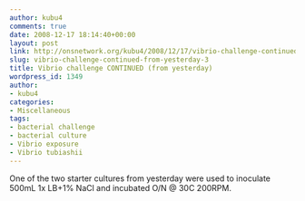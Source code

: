 ```yaml
---
author: kubu4
comments: true
date: 2008-12-17 18:14:40+00:00
layout: post
link: http://onsnetwork.org/kubu4/2008/12/17/vibrio-challenge-continued-from-yesterday-3/
slug: vibrio-challenge-continued-from-yesterday-3
title: Vibrio challenge CONTINUED (from yesterday)
wordpress_id: 1349
author:
- kubu4
categories:
- Miscellaneous
tags:
- bacterial challenge
- bacterial culture
- Vibrio exposure
- Vibrio tubiashii
---
```


One of the two starter cultures from yesterday were used to inoculate 500mL 1x LB+1% NaCl and incubated O/N @ 30C 200RPM.
